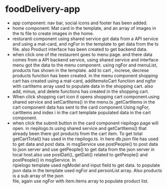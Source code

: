 # foodDelivery-app
* app component: nav bar, social icons and footer has been added.
* home component: Mat card in the template, and an array of images in the ts file to create  images in the home.
* resturanti component using shared service got data from a API service and using a mat-card, and ngFor in the template to get data from the ts file.
   also Product interface has been created to get backend data.
* when click one of the restaurent goes to menu page. and there data comes from a API backend service, using shared service and interface menu got the data to the
   menu component. using ngFor and menuList, products has shown in the template. add to cart , increse, decrese products  function has been created.
   in the menu component shopping cart has created using a mat-card, addItemstoCart function and ngfor with cartItems array used to populate data in the shopping cart. also add,      minus, and delete  functions has created in the shopping cart.
 * When click shopping cart icon it opens shopping cart component.using shared service and setCartItems() in the menu.ts ,getCartItems in the cart component data has sent to 
   the card component.Using ngFor, cartItems and index i in the cart template populated data in the cart component.
 * when click the submit button in the card component riepilogo page will open. in riepilogo.ts using shared service and getCartItems() that already been there got products from 
   the cart item. To get total getCartTotal() has used in the riepilogo.ts. In here db.json file has used to get data and post data. in msgService use postPeople() to post data to    json server and use getPeople() to get data from the json server in local host.also use postDati(), getDati() related to getPeople() and postPeople() in msgService. In        
   ripielogo template used ngModel and input field to get data. to populate json data in the template used ngFor and personList array. Also products is a sub array of the json   
   file, again use ngFor with item.items array to populate product list.
   
   
   
   
